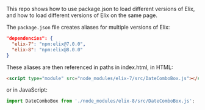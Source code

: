 This repo shows how to use package.json to load different versions of Elix, and how to load different versions of Elix on the same page.

The `package.json` file creates aliases for multiple versions of Elix:

```json
"dependencies": {
  "elix-7": "npm:elix@7.0.0",
  "elix-8": "npm:elix@8.0.0"
}
```

These aliases are then referenced in paths in index.html, in HTML:

```html
<script type="module" src="node_modules/elix-7/src/DateComboBox.js"></script>
```

or in JavaScript:

```js
import DateComboBox from './node_modules/elix-8/src/DateComboBox.js';
```